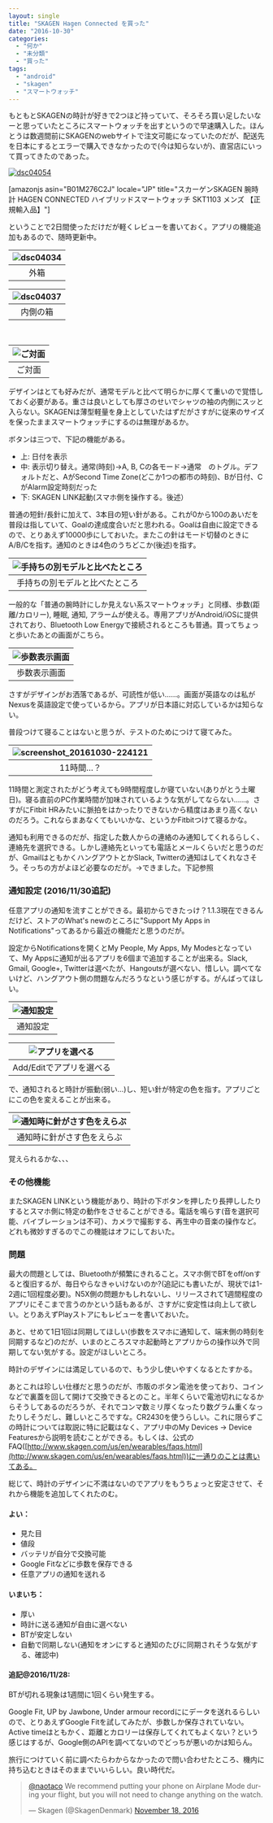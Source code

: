 ```yaml
---
layout: single
title: "SKAGEN Hagen Connected を買った"
date: "2016-10-30"
categories: 
  - "何か"
  - "未分類"
  - "買った"
tags: 
  - "android"
  - "skagen"
  - "スマートウォッチ"
---
```


もともとSKAGENの時計が好きで2つほど持っていて、そろそろ買い足したいなーと思っていたところにスマートウォッチを出すというので早速購入した。ほんとうは数週間前にSKAGENのwebサイトで注文可能になっていたのだが、配送先を日本にするとエラーで購入できなかったので(今は知らないが)、直営店にいって買ってきたのであった。

[![dsc04054](https://blog.naotaco.com/assets/images/posts/2016/10/DSC04054.jpg)](https://blog.naotaco.com/assets/images/posts/2016/10/DSC04054.jpg)

\[amazonjs asin="B01M276C2J" locale="JP" title="スカーゲンSKAGEN 腕時計 HAGEN CONNECTED ハイブリッドスマートウォッチ SKT1103 メンズ 【正規輸入品】"\]

ということで2日間使っただけだが軽くレビューを書いておく。アプリの機能追加もあるので、随時更新中。

| ![dsc04034](https://blog.naotaco.com/assets/images/posts/2016/10/DSC04034.jpg) |
|:--:|
|  外箱 |

| ![dsc04037](https://blog.naotaco.com/assets/images/posts/2016/10/DSC04037.jpg) |
|:--:|
|  内側の箱 |

 

| ![ご対面](https://blog.naotaco.com/assets/images/posts/2016/10/DSC04054.jpg) |
|:--:|
|  ご対面 |

デザインはとても好みだが、通常モデルと比べて明らかに厚くて重いので覚悟しておく必要がある。重さは良いとしても厚さのせいでシャツの袖の内側にスッと入らない。SKAGENは薄型軽量を身上としていたはずだがさすがに従来のサイズを保ったままスマートウォッチにするのは無理があるか。

ボタンは三つで、下記の機能がある。

- 上: 日付を表示
- 中: 表示切り替え。通常(時刻)→A, B, Cの各モード→通常　のトグル。デフォルトだと、AがSecond Time Zone(どこか1つの都市の時刻)、Bが日付、CがAlarm設定時刻だった
- 下: SKAGEN LINK起動(スマホ側を操作する。後述）

普通の短針/長針に加えて、3本目の短い針がある。これが0から100のあいだを普段は指していて、Goalの達成度合いだと思われる。Goalは自由に設定できるので、とりあえず10000歩にしておいた。またこの針はモード切替のときにA/B/Cを指す。通知のときは4色のうちどこか(後述)を指す。

| ![手持ちの別モデルと比べたところ](https://blog.naotaco.com/assets/images/posts/2016/10/DSC04060.jpg) |
|:--:|
|  手持ちの別モデルと比べたところ |

一般的な「普通の腕時計にしか見えない系スマートウォッチ」と同様、歩数(距離/カロリー), 睡眠, 通知, アラームが使える。専用アプリがAndroid/iOSに提供されており、Bluetooth Low Energyで接続されるところも普通。買ってちょっと歩いたあとの画面がこちら。

| ![歩数表示画面](https://blog.naotaco.com/assets/images/posts/2016/10/Screenshot_20161030-015041.png) |
|:--:|
|  歩数表示画面 |

さすがデザインがお洒落であるが、可読性が低い……。画面が英語なのは私がNexusを英語設定で使っているから。アプリが日本語に対応しているかは知らない。

普段つけて寝ることはないと思うが、テストのためにつけて寝てみた。

| ![screenshot_20161030-224121](https://blog.naotaco.com/assets/images/posts/2016/10/Screenshot_20161030-224121.png) |
|:--:|
|  11時間…？ |

11時間と測定されたがどう考えても9時間程度しか寝ていない(ありがとう土曜日)。寝る直前のPC作業時間が加味されているような気がしてならない……。さすがにFitbit HRみたいに脈拍をはかったりできないから精度はあまり高くないのだろう。これならまあなくてもいいかな、というかFitbitつけて寝るかな。

通知も利用できるのだが、指定した数人からの連絡のみ通知してくれるらしく、連絡先を選択できる。しかし連絡先といっても電話とメールくらいだと思うのだが、GmailはともかくハングアウトとかSlack, Twitterの通知はしてくれなさそう。そっちの方がよほど必要なのだが。→できました。下記参照

### 通知設定 (2016/11/30追記)

任意アプリの通知を流すことができる。最初からできたっけ？1.1.3現在できるんだけど、ストアのWhat's newのところに"Support My Apps in Notifications"ってあるから最近の機能だと思うのだが。

設定からNotificationsを開くとMy People, My Apps, My Modesとなっていて、My Appsに通知が出るアプリを6個まで追加することが出来る。Slack, Gmail, Google+, Twitterは選べたが、Hangoutsが選べない、惜しい。調べてないけど、ハングアウト側の問題なんだろうなという感じがする。がんばってほしい。

| ![通知設定](https://blog.naotaco.com/assets/images/posts/2016/10/Screenshot_20161130-224942.png) |
|:--:|
|  通知設定 |

| ![アプリを選べる](https://blog.naotaco.com/assets/images/posts/2016/10/Screenshot_20161130-220616.png) |
|:--:|
|  Add/Editでアプリを選べる |

で、通知されると時計が振動(弱い…)し、短い針が特定の色を指す。アプリごとにこの色を変えることが出来る。

| ![通知時に針がさす色をえらぶ](https://blog.naotaco.com/assets/images/posts/2016/10/Screenshot_20161130-224937.png) |
|:--:|
|  通知時に針がさす色をえらぶ |

覚えられるかな、、、

### その他機能

またSKAGEN LINKという機能があり、時計の下ボタンを押したり長押ししたりするとスマホ側に特定の動作をさせることができる。電話を鳴らす(音を選択可能、バイブレーションは不可）、カメラで撮影する、再生中の音楽の操作など。どれも微妙すぎるのでこの機能はオフにしておいた。

### 問題

最大の問題としては、Bluetoothが頻繁にきれること。スマホ側でBTをoff/onすると復旧するが、毎日やらなきゃいけないのか?(追記にも書いたが、現状では1-2週に1回程度必要)。N5X側の問題かもしれないし、リリースされて1週間程度のアプリにそこまで言うのかという話もあるが、さすがに安定性は向上して欲しい。とりあえずPlayストアにもレビューを書いておいた。

あと、せめて1日1回は同期してほしい(歩数をスマホに通知して、端末側の時刻を同期するなど)のだが、いまのところスマホ起動時とアプリからの操作以外で同期してない気がする。設定がほしいところ。

時計のデザインには満足しているので、もう少し使いやすくなるとたすかる。

あとこれは珍しい仕様だと思うのだが、市販のボタン電池を使っており、コインなどで裏蓋を回して開けて交換できるとのこと。半年くらいで電池切れになるからそうしてあるのだろうが、それでコンマ数ミリ厚くなったり数グラム重くなったりしそうだし、難しいところですな。CR2430を使うらしい。これに限らずこの時計については取説に特に記載はなく、アプリ中のMy Devices -> Device Featuresから説明を読むことができる。もしくは、公式のFAQ([http://www.skagen.com/us/en/wearables/faqs.html](http://www.skagen.com/us/en/wearables/faqs.html))に一通りのことは書いてある。

総じて、時計のデザインに不満はないのでアプリをもうちょっと安定させて、それから機能を追加してくれたのむ。

#### よい：

- 見た目
- 値段
- バッテリが自分で交換可能
- Google Fitなどに歩数を保存できる
- 任意アプリの通知を送れる

#### いまいち：

- 厚い
- 時計に送る通知が自由に選べない
- BTが安定しない
- 自動で同期しない(通知をオンにすると通知のたびに同期されそうな気がする、確認中)

#### 追記@2016/11/28:

BTが切れる現象は1週間に1回くらい発生する。

Google Fit, UP by Jawbone, Under armour recordににデータを送れるらしいので、とりあえずGoogle Fitを試してみたが、歩数しか保存されていない。Active timeはともかく、距離とカロリーは保存してくれてもよくない？という感じはするが、Google側のAPIを調べてないのでどっちが悪いのかは知らん。

旅行につけていく前に調べたらわからなかったので問い合わせたところ、機内に持ち込むときはそのままでいいらしい。良い時代だ。

<blockquote class="twitter-tweet" data-conversation="none" data-lang="en"><p dir="ltr" lang="en"><a href="https://twitter.com/naotaco">@naotaco</a> We recommend putting your phone on Airplane Mode during your flight, but you will not need to change anything on the watch.</p>— Skagen (@SkagenDenmark) <a href="https://twitter.com/SkagenDenmark/status/799633264453582849">November 18, 2016</a></blockquote>

<script async src="//platform.twitter.com/widgets.js" charset="utf-8"></script>
